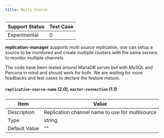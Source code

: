 ```yaml
---
title: Multi Source
---
```

| Support Status  | Test Case |  
| ----------------|-----------|
| Experimental    | 0 |       

**replication-manager** supports multi source replication, one can setup a source to be monitored and create multiple clusters with the same servers to monitor multiple channels.

The code have been tested around MariaDB server but with MySQL and Percona in mind and should work for both. We are waiting for more feadbacks and test cases to declare the feature mature.  

##### `replication-source-name` (2.0), `master-connection` (1.1)

| Item | Value |
| ---- | ----- |
| Description | Replication channel name to use for multisource |
| Type | string |
| Default Value | "" |  
